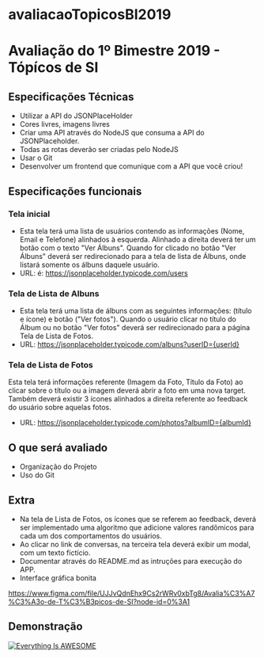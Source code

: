 # avaliacaoTopicosBI2019
# Avaliação do 1º Bimestre 2019 - Tópícos de SI
## Especificações Técnicas
* Utilizar a API do JSONPlaceHolder 
* Cores livres, imagens livres
* Criar uma API através do NodeJS que consuma a API do JSONPlaceholder.
* Todas as rotas deverão ser criadas pelo NodeJS
* Usar o Git
* Desenvolver um frontend que comunique com a API que você criou!

## Especificações funcionais
### Tela inicial
* Esta tela terá uma lista de usuários contendo as informações (Nome, Email e Telefone) alinhados à esquerda. Alinhado a direita deverá ter um botão com o texto "Ver Álbuns". 
Quando for clicado no botão "Ver Álbuns" deverá ser redirecionado para a tela de lista de Álbuns, onde listará somente os álbuns daquele usuário.
* URL: é:  https://jsonplaceholder.typicode.com/users

### Tela de Lista de Albuns 
* Esta tela terá uma lista de álbuns com as seguintes informações: (título e ícone) e botão ("Ver fotos").
Quando o usuário clicar no título do Álbum ou no botão "Ver fotos" deverá ser redirecionado para a página Tela de Lista de Fotos.
* URL: https://jsonplaceholder.typicode.com/albuns?userID={userId}

### Tela de Lista de Fotos
Esta tela terá informações referente (Imagem da Foto, Título da Foto) ao clicar sobre o título ou a imagem deverá abrir a foto em uma nova target.
Também deverá existir 3 ícones alinhados a direita referente ao feedback do usuário sobre aquelas fotos.

* URL: https://jsonplaceholder.typicode.com/photos?albumID={albumId}


## O que será avaliado
* Organização do Projeto
* Uso do Git

## Extra
* Na tela de Lista de Fotos, os ícones que se referem ao feedback, deverá ser implementado uma algoritmo que adicione valores randômicos para cada um dos comportamentos do usuários.
* Ao clicar no link de conversas, na terceira tela deverá exibir um modal, com um texto fictício.
* Documentar através do README.md as intruções para execução do APP.
* Interface gráfica bonita


https://www.figma.com/file/UJJvQdnEhx9Cs2rWRv0xbTg8/Avalia%C3%A7%C3%A3o-de-T%C3%B3picos-de-SI?node-id=0%3A1


## Demonstração 
[![Everything Is AWESOME](https://i.ytimg.com/vi/rgwcyH4xQww/hqdefault.jpg)](https://www.youtube.com/watch?v=rgwcyH4xQww "Vídeo de Demonstarção")









